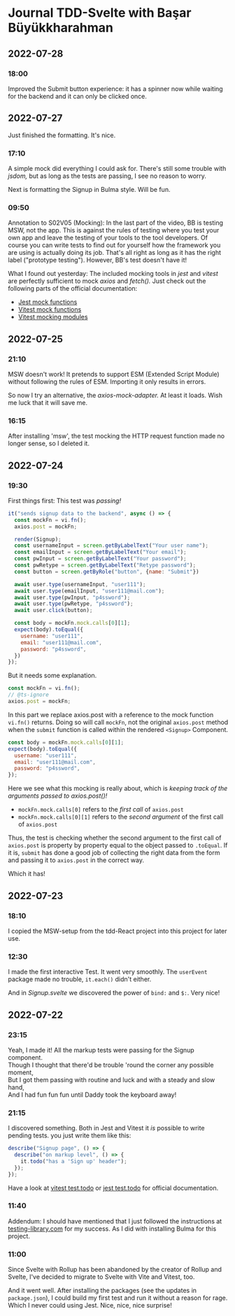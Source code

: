 # Journal TDD-Svelte with Başar Büyükkharahman

## 2022-07-28

### 18:00

Improved the Submit button experience: it has a spinner now while waiting for the backend and it can only be clicked once.

## 2022-07-27

Just finished the formatting. It's nice.

### 17:10

A simple mock did everything I could ask for. There's still some trouble with _jsdom,_ but as long as the tests are passing, I see no reason to worry. 

Next is formatting the Signup in Bulma style. Will be fun.


### 09:50

Annotation to S02V05 (Mocking): In the last part of the video, BB is testing MSW, not the app. This is against the rules of testing where you test your own app and leave the testing of your tools to the tool developers. Of course you can write tests to find out for yourself how the framework you are using is actually doing its job. That's all right as long as it has the right label ("prototype testing"). However, BB's test doesn't have it!

What I found out yesterday: The included mocking tools in _jest_ and _vitest_ are perfectly sufficient to mock _axios_ and _fetch()._ Just check out the following parts of the official documentation:

- [Jest mock functions](https://jestjs.io/docs/mock-function-api)
- [Vitest mock functions](https://vitest.dev/api/#vi-mock)
- [Vitest mocking modules](https://vitest.dev/guide/mocking.html#modules)

## 2022-07-25


### 21:10

MSW doesn't work! It pretends to support ESM (Extended Script Module) without following
the rules of ESM. Importing it only results in errors. 

So now I try an alternative, the _axios-mock-adapter._ At least it loads. Wish me luck that it will save me.



### 16:15

After installing 'msw', the test mocking the HTTP request function made no longer sense, so
I deleted it. 

## 2022-07-24

### 19:30

First things first: This test was _passing!_  

```javascript
it("sends signup data to the backend", async () => {
  const mockFn = vi.fn();
  axios.post = mockFn;

  render(Signup);
  const usernameInput = screen.getByLabelText("Your user name");
  const emailInput = screen.getByLabelText("Your email");
  const pwInput = screen.getByLabelText("Your password");
  const pwRetype = screen.getByLabelText("Retype password");
  const button = screen.getByRole("button", {name: "Submit"})

  await user.type(usernameInput, "user111");
  await user.type(emailInput, "user111@mail.com");
  await user.type(pwInput, "p4ssword");
  await user.type(pwRetype, "p4ssword");
  await user.click(button);

  const body = mockFn.mock.calls[0][1];
  expect(body).toEqual({
    username: "user111",
    email: "user111@mail.com",
    password: "p4ssword",
  })
});
```

But it needs some explanation.

```javascript
const mockFn = vi.fn();
// @ts-ignore
axios.post = mockFn;
```
In this part we replace axios.post with a reference to the mock function `vi.fn()` returns.
Doing so will call `mockFn`, not the original `axios.post` method when the `submit` function
is called within the rendered `<Signup>` Component.

```javascript
const body = mockFn.mock.calls[0][1];
expect(body).toEqual({
  username: "user111",
  email: "user111@mail.com",
  password: "p4ssword",
});
```

Here we see what this mocking is really about, which is _keeping track of the arguments passed to axios.post()!_

- `mockFn.mock.calls[0]` refers to the _first call_ of `axios.post`
- `mockFn.mock.calls[0][1]` refers to the _second argument_ of the first call of `axios.post`

Thus, the test is checking whether the second argument to the first call of `axios.post` is property by
property equal to the object passed to `.toEqual`. If it is, `submit` has done a good job of collecting
the right data from the form and passing it to `axios.post` in the correct way.

Which it has!




## 2022-07-23

### 18:10

I copied the MSW-setup from the tdd-React project into this project for later use.

### 12:30

I made the first interactive Test. It went very smoothly. The `userEvent` package 
made no trouble, `it.each()` didn't either.

And in _Signup.svelte_ we discovered the power of `bind:` and `$:`. Very nice!

## 2022-07-22

### 23:15

Yeah, I made it! All the markup tests were passing for the Signup component. \
Though I thought that there'd be trouble 'round the corner any possible moment, \
But I got them passing with routine and luck and with a steady and slow hand, \
And I had fun fun fun until Daddy took the keyboard away!

### 21:15

I discovered something. Both in Jest and Vitest it _is_ possible to write pending tests.
you just write them like this:

```javascript
describe("Signup page", () => {
  describe("on markup level", () => {
    it.todo("has a 'Sign up' header");
  });
});
```

Have a look at [vitest test.todo](https://vitest.dev/api/#test-todo)
or [jest test.todo](https://jestjs.io/docs/api#testtodoname) for official documentation.

### 11:40

Addendum: I should have mentioned that I just followed the instructions at
[testing-library.com](https://testing-library.com/docs/svelte-testing-library/setup#vitest)
for my success. As I did with installing Bulma for this project.

### 11:00

Since Svelte with Rollup has been abandoned by the creator of Rollup and Svelte,
I've decided to migrate to Svelte with Vite and Vitest, too.

And it went well. After installing the packages (see the updates in `package.json`),
I could build my first test and run it without a reason for rage. Which I never
could using Jest. Nice, nice, nice surprise!
